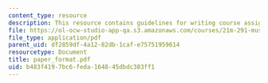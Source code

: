```yaml
---
content_type: resource
description: This resource contains guidelines for writing course assignments.
file: https://ol-ocw-studio-app-qa.s3.amazonaws.com/courses/21m-291-music-of-india-spring-2007/b483f4197bc6feda164845dbdc383ff1_paper_format.pdf
file_type: application/pdf
parent_uid: df2859df-4a12-82db-1caf-e75751959614
resourcetype: Document
title: paper_format.pdf
uid: b483f419-7bc6-feda-1648-45dbdc383ff1
---
```


